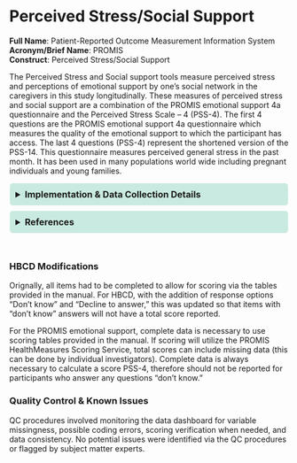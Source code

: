 # Perceived Stress/Social Support
**Full Name**: Patient-Reported Outcome Measurement Information System  
**Acronym/Brief Name**: PROMIS    
**Construct**: Perceived Stress/Social Support      

The Perceived Stress and Social support tools measure perceived stress and perceptions of emotional support by one’s social network in the caregivers in this study longitudinally. These measures of perceived stress and social support are a combination of the PROMIS emotional support 4a questionnaire and the Perceived Stress Scale – 4 (PSS-4). The first 4 questions are the PROMIS emotional support 4a questionnaire which measures the quality of the emotional support to which the participant has access. The last 4 questions (PSS-4) represent the shortened version of the PSS-14. This questionnaire measures perceived general stress in the past month. It has been used in many populations world wide including pregnant individuals and young families.          

<details>
<summary>Implementation & Data Collection Details</summary>
<ul>
<br>
<p><strong>Method of Administration</strong>: Remote survey <br />
<strong>REDCap Form Name</strong>: sed_bm_strsup <br />
<strong>Pilot Data Dictionary</strong>: PROMIS <br />
<strong>Spanish Translation</strong>: Translated for HBCD by BURG <br />
<strong>Child Specific/Unspecific Form</strong>: Child Specific <br />
<strong>Respondent:</strong> Caregiver <br />
<strong>Visits</strong>: Visit 1 (prenatal), Visit 2 (0-1 months), Visit 3 (3-9 months) <br />
<strong>Estimated length of time for completion</strong>: 4 minutes</p>
</details>

<details>
<summary>References</summary>
<br>
<ul>
<li>Cohen, S., Kamarck, T., &amp; Mermelstein, R. (1983). A global measure of perceived stress. <em>Journal of Health and Social Behavior</em>, 24(4), 385–396. <a href="https://doi.org/10.2307/2136404">https://doi.org/10.2307/2136404</a></li>

<li>Hahn, E. A., Cella, D., Bode, R. K., &amp; Hanrahan, R. T. (2010). Measuring social well-being in people with chronic illness. <em>Social Indicators Research</em>, 96(3), 381–401. <a href="https://doi.org/10.1007/s11205-009-9484-z">https://doi.org/10.1007/s11205-009-9484-z</a></li>
</ul>
</details>

<br>

### HBCD Modifications
Orignally, all items had to be completed to allow for scoring via the tables provided in the manual. For HBCD, with the addition of response options “Don’t know” and “Decline to answer,” this was updated so that items with “don’t know” answers will not have a total score reported.

For the PROMIS emotional support, complete data is necessary to use scoring tables provided in the manual. If scoring will utilize the PROMIS HealthMeasures Scoring Service, total scores can include missing data (this can be done by individual investigators). Complete data is always necessary to calculate a score PSS-4, therefore should not be reported for participants who answer any questions “don’t know.”

### Quality Control & Known Issues   
QC procedures involved monitoring the data dashboard for variable missingness, possible coding errors, scoring verification when needed, and data consistency. No potential issues were identified via the QC procedures or flagged by subject matter experts.

<!DOCTYPE html>
<html lang="en">
<head>
  <meta charset="UTF-8">
  <meta name="viewport" content="width=device-width, initial-scale=1.0">
  <title>REFERENCES</title>
  <style>
    .collapsible {
      background-color: #7cceb399;
      padding: 10px;
      margin: 10px 0;
      border-radius: 5px;
    }
    details {
      background-color: #7cceb366;
      padding: 10px;
      margin: 10px 1;
      border-radius: 5px;
    }
    summary {
      font-size: 16px;
      font-weight: bold;
      cursor: pointer;
    }
    a {
      color: #007BFF;
      text-decoration: none;
    }
  </style>
</html>